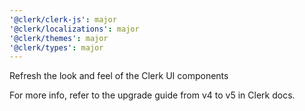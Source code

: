 ```yaml
---
'@clerk/clerk-js': major
'@clerk/localizations': major
'@clerk/themes': major
'@clerk/types': major
---
```


Refresh the look and feel of the Clerk UI components

For more info, refer to the upgrade guide from v4 to v5 in Clerk docs.
